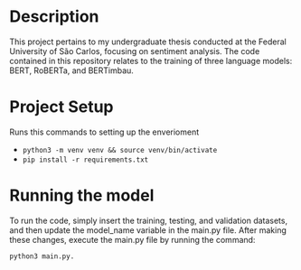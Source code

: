 # Description
This project pertains to my undergraduate thesis conducted at the Federal University of São Carlos, focusing on sentiment analysis. The code contained in this repository relates to the training of three language models: BERT, RoBERTa, and BERTimbau.


# Project Setup
Runs this  commands to setting up the enverioment

- `python3 -m venv venv && source venv/bin/activate`
- `pip install -r requirements.txt`

# Running the model
To run the code, simply insert the training, testing, and validation datasets, and then update the model_name variable in the main.py file. After making these changes, execute the main.py file by running the command: 

```bash
python3 main.py.
``````